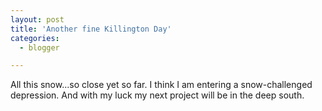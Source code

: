 ```yaml
---
layout: post
title: 'Another fine Killington Day'
categories:
  - blogger

---
```


All this snow...so close yet so far.  I think I am entering a snow-challenged depression.  And with my luck my next project will be in the deep south.
